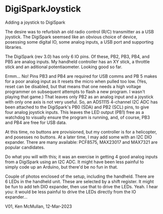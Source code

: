 # DigiSparkJoystick
Adding a joystick to DigiSpark

The desire was to refurbish an old radio control (R/C) transmitter as a USB joystick. The DigiSpark seemsed like an obvious choice of device, posessing some digital IO, some analog inputs, a USB port and supporting libraries.

The DigiSpark (rev 3.0) has only 6 IO pins. Of these, PB2, PB3, PB4, and PB5 are analog inputs. My handheld controller has an XY stick, a throttle stick and an aditional potentiaometer. Looking good so far.

Ermm... No! Pins PB3 and PB4 are required for USB comms and PB 5 makes for a poor analog input as it resets the micro when pulled too low. (Yes, reset can be disabled, but that means that one needs a high voltage programmer on subsequent attempts to flash a new program. I wasn't playing that game.)
That leaves only PB2 as an analog input and a joystick with only one axis is not very useful.
So, an ADS1115 4-channel I2C ADC has been attached to the DigiSpark's PB0 (SDA) and PB2 (SCL) pins, to give four analog joystick inputs. This leaves the LED output (PB1) free as a watchdog to visually ensure the program is running, and, of course, PB3 and PB4 are free for USB data.

At this time, no buttons are provisioned, but my controller is for a helicopter, and posesses no buttons. At a later time, I may add some with an I2C DIO expander. There are many available: PCF8575, MAX23017 and MAX7321 are popular candidates.

Do what you will with this; it was an exercise in getting 4 good analog inputs from a DigiSpark using an I2C ADC. It might have been less painful to simply code up an Arduino, but there'd be no fun in that.

Couple of photos enclosed of the setup, including the handheld. There are 6 LEDs in the handheld unit. These are selected by a shift register. It might be fun to add teh DIO expander, then use that to drive the LEDs. Yeah. I hear you: it would be less painful to drive the LEDs directly from the IO expander...

V01, Ken McMullan, 12-Mar-2023
